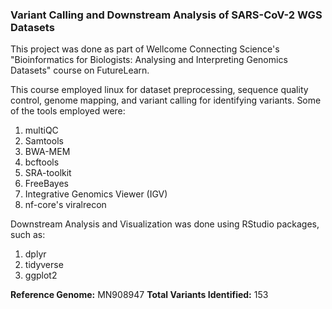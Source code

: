 ### **Variant Calling and Downstream Analysis of SARS-CoV-2 WGS Datasets**

This project was done as part of Wellcome Connecting Science's "Bioinformatics for Biologists: Analysing and Interpreting Genomics Datasets" course on FutureLearn.

This course employed linux for dataset preprocessing, sequence quality control, genome mapping, and variant calling for identifying variants.
Some of the tools employed were:
1. multiQC
2. Samtools
3. BWA-MEM
4. bcftools
5. SRA-toolkit
6. FreeBayes
7. Integrative Genomics Viewer (IGV)
8. nf-core's viralrecon

Downstream Analysis and Visualization was done using RStudio packages, such as:
1. dplyr
2. tidyverse
3. ggplot2

**Reference Genome:** MN908947
**Total Variants Identified:** 153
